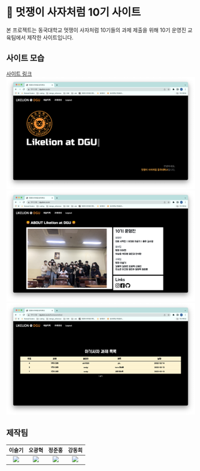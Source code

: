 # 🦁 멋쟁이 사자처럼 10기 사이트

본 프로젝트는 동국대학교 멋쟁이 사자처럼 10기들의 과제 제출을 위해 10기 운영진 교육팀에서 제작한 사이트입니다.

## 사이트 모습

<a href="http://dgulion.co.kr/">사이트 링크</a>
<img src="readme/likelion_1.png">
<img src="readme/likelion_2.png">
<img src="readme/likelion_3.png">

## 제작팀

|                                                          이슬기                                                           |                                                          오광혁                                                          |                                                         정준홍                                                          |                                                          강동희                                                           |
| :-----------------------------------------------------------------------------------------------------------------------: | :----------------------------------------------------------------------------------------------------------------------: | :---------------------------------------------------------------------------------------------------------------------: | :-----------------------------------------------------------------------------------------------------------------------: |
| <a href="https://github.com/Seulg2027"><img src="https://avatars.githubusercontent.com/u/55776421?v=4" width="80px"/></a> | <a href="https://github.com/panghyuk"><img src="https://avatars.githubusercontent.com/u/71007836?v=4" width="80px"/></a> | <a href="https://github.com/zoonong"><img src="https://avatars.githubusercontent.com/u/37846235?v=4" width="80px"/></a> | <a href="https://github.com/dhk010111"><img src="https://avatars.githubusercontent.com/u/65123546?v=4" width="80px"/></a> |
